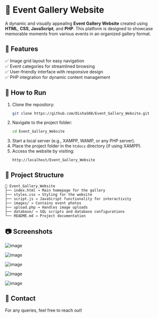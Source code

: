 # 📸 Event Gallery Website

A dynamic and visually appealing **Event Gallery Website** created using **HTML**, **CSS**, **JavaScript**, and **PHP**. This platform is designed to showcase memorable moments from various events in an organized gallery format.

## 🌟 Features

✅ Image grid layout for easy navigation  
✅ Event categories for streamlined browsing  
✅ User-friendly interface with responsive design  
✅ PHP integration for dynamic content management

## 🚀 How to Run

1. Clone the repository:
   ```bash
   git clone https://github.com/DishaS08/Event_Gallery_Website.git
   ```
2. Navigate to the project folder:
   ```bash
   cd Event_Gallery_Website
   ```
3. Start a local server (e.g., XAMPP, WAMP, or any PHP server).
4. Place the project folder in the `htdocs` directory (if using XAMPP).
5. Access the website by visiting:
   ```
   http://localhost/Event_Gallery_Website
   ```

## 📂 Project Structure

```
📂 Event_Gallery_Website
├── index.html ➔ Main homepage for the gallery
├── styles.css ➔ Styling for the website
├── script.js ➔ JavaScript functionality for interactivity
├── images/ ➔ Contains event photos
├── upload.php ➔ Handles image uploads
├── database/ ➔ SQL scripts and database configurations
└── README.md ➔ Project documentation
```

## 📷 Screenshots

![image](https://github.com/user-attachments/assets/c297ae0b-10bb-4320-94a3-5c13065bc9bb)

![image](https://github.com/user-attachments/assets/a4c021d8-787e-42b4-b30d-cca05039a142)

![image](https://github.com/user-attachments/assets/ab08f8b5-6747-4e2a-9d74-1d6236202993)

![image](https://github.com/user-attachments/assets/107bdce4-0f52-4353-be0e-2ca943a9f569)

![image](https://github.com/user-attachments/assets/47f00dd9-39e8-48ad-958a-43688f8c001d)


## 📧 Contact
For any queries, feel free to reach out!

